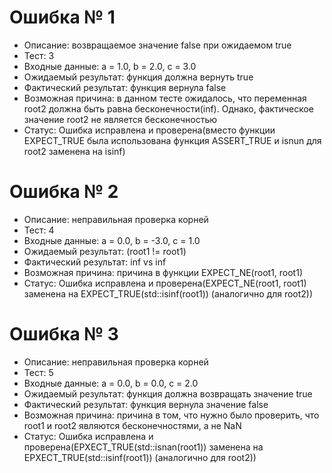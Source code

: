 # Ошибка № 1
* Описание:  возвращаемое значение false при ожидаемом true 
* Тест: 3
* Входные данные: a = 1.0, b = 2.0, c = 3.0
* Ожидаемый результат: функция должна вернуть true
* Фактический результат: функция вернула false
* Возможная причина: в данном тесте ожидалось, что переменная root2 должна быть равна бесконечности(inf). Однако, фактическое значение root2 не является бесконечностью
* Статус: Ошибка исправлена и проверена(вместо функции EXPECT_TRUE была использована функция  ASSERT_TRUE и isnun для root2 заменена на isinf)

# Ошибка № 2
* Описание: неправильная проверка корней 
* Тест: 4
* Входные данные: a = 0.0, b = -3.0, c = 1.0
* Ожидаемый результат: (root1 != root1)
* Фактический результат: inf vs inf
* Возможная причина: причина в функции EXPECT_NE(root1, root1)
* Статус: Ошибка исправлена и проверена(EXPECT_NE(root1, root1) заменена на EXPECT_TRUE(std::isinf(root1)) (аналогично для root2))

# Ошибка № 3
* Описание: неправильная проверка корней
* Тест: 5
* Входные данные: a = 0.0, b = 0.0, c = 2.0
* Ожидаемый результат: функция должна возвращать значение true
* Фактический результат: функция вернула значение false
* Возможная причина: причина в том, что нужно было проверить, что root1 и root2 являются бесконечностями, а не NaN
* Статус: Ошибка исправлена и проверена(EPXECT_TRUE(std::isnan(root1)) заменена на EPXECT_TRUE(std::isinf(root1)) (аналогично для root2))
